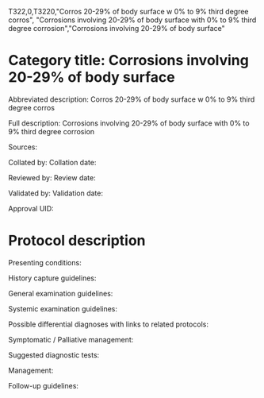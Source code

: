 T322,0,T3220,"Corros 20-29% of body surface w 0% to 9% third degree corros", "Corrosions involving 20-29% of body surface with 0% to 9% third degree corrosion","Corrosions involving 20-29% of body surface"
# Category title: Corrosions involving 20-29% of body surface

Abbreviated description: Corros 20-29% of body surface w 0% to 9% third degree corros

Full description: Corrosions involving 20-29% of body surface with 0% to 9% third degree corrosion

Sources:

Collated by:
Collation date:

Reviewed by:
Review date:

Validated by:
Validation date:

Approval UID:

# Protocol description

Presenting conditions:

History capture guidelines:

General examination guidelines:

Systemic examination guidelines:

Possible differential diagnoses with links to related protocols:

Symptomatic / Palliative management:

Suggested diagnostic tests:

Management:

Follow-up guidelines:
